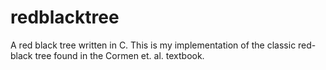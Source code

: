 # redblacktree
A red black tree written in C. This is my implementation of the classic red-black tree found in the Cormen et. al. textbook.
